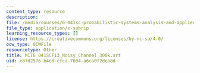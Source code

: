 ```yaml
---
content_type: resource
description: ''
file: /media/courses/6-041sc-probabilistic-systems-analysis-and-applied-probability-fall-2013/e87d2576b4cdcfca7694a6ca0f2dca8d_MIT6_041SCF13_Noisy_Channel_300k.srt
file_type: application/x-subrip
learning_resource_types: []
license: https://creativecommons.org/licenses/by-nc-sa/4.0/
ocw_type: OCWFile
resourcetype: Other
title: MIT6_041SCF13_Noisy_Channel_300k.srt
uid: e87d2576-b4cd-cfca-7694-a6ca0f2dca8d
---
```

